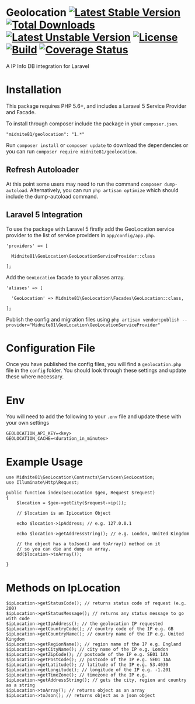 # Geolocation [![Latest Stable Version](https://poser.pugx.org/midnite81/geolocation/version)](https://packagist.org/packages/midnite81/geolocation) [![Total Downloads](https://poser.pugx.org/midnite81/geolocation/downloads)](https://packagist.org/packages/midnite81/geolocation) [![Latest Unstable Version](https://poser.pugx.org/midnite81/geolocation/v/unstable)](https://packagist.org/packages/midnite81/geolocation) [![License](https://poser.pugx.org/midnite81/geolocation/license.svg)](https://packagist.org/packages/midnite81/geolocation) [![Build](https://travis-ci.org/midnite81/geolocation.svg?branch=master)](https://travis-ci.org/midnite81/geolocation) [![Coverage Status](https://coveralls.io/repos/github/midnite81/geolocation/badge.svg?branch=master)](https://coveralls.io/github/midnite81/geolocation?branch=master)

A IP Info DB integration for Laravel

# Installation

This package requires PHP 5.6+, and includes a Laravel 5 Service Provider and Facade.

To install through composer include the package in your `composer.json`.

    "midnite81/geolocation": "1.*"

Run `composer install` or `composer update` to download the dependencies or you can run `composer require midnite81/geolocation`.

## Refresh Autoloader

At this point some users may need to run the command `composer dump-autoload`. Alternatively, you can run `php artisan optimize`
which should include the dump-autoload command.

## Laravel 5 Integration

To use the package with Laravel 5 firstly add the GeoLocation service provider to the list of service providers 
in `app/config/app.php`.

    'providers' => [

      Midnite81\GeoLocation\GeoLocationServiceProvider::class
              
    ];
    
Add the `GeoLocation` facade to your aliases array.

    'aliases' => [

      'GeoLocation' => Midnite81\GeoLocation\Facades\GeoLocation::class,
      
    ];
    
Publish the config and migration files using 
`php artisan vendor:publish --provider="Midnite81\GeoLocation\GeoLocationServiceProvider"`
    
# Configuration File

Once you have published the config files, you will find a `geolocation.php` file in the `config` folder. You should 
look through these settings and update these where necessary. 

# Env

You will need to add the following to your `.env` file and update these with your own settings

    GEOLOCATION_API_KEY=<key>
    GEOLOCATION_CACHE=<duration_in_minutes>

# Example Usage

    use Midnite81\GeoLocation\Contracts\Services\GeoLocation;
    use Illuminate\Http\Request;
    
    public function index(GeoLocation $geo, Request $request) 
    {
        $location = $geo->getCity($request->ip());
    
        // $location is an IpLocation Object
        
        echo $location->ipAddress; // e.g. 127.0.0.1
        
        echo $location->getAddressString(); // e.g. London, United Kingdom
        
        // the object has a toJson() and toArray() method on it 
        // so you can die and dump an array.
        dd($location->toArray()); 

    }
    
# Methods on IpLocation

    $ipLocation->getStatusCode(); // returns status code of request (e.g. 200)
    $ipLocation->getStatusMessage(); // returns any status message to go with code
    $ipLocation->getIpAddress(); // the geolocation IP requested
    $ipLocation->getCountryCode(); // country code of the IP e.g. GB
    $ipLocation->getCountryName(); // country name of the IP e.g. United Kingdom
    $ipLocation->getRegionName(); // region name of the IP e.g. England
    $ipLocation->getCityName(); // city name of the IP e.g. London
    $ipLocation->getZipCode(); // postcode of the IP e.g. SE01 1AA
    $ipLocation->getPostCode(); // postcode of the IP e.g. SE01 1AA
    $ipLocation->getLatitude(); // latitude of the IP e.g. 53.4030
    $ipLocation->getLongitude(); // longitude of the IP e.g. -1.201
    $ipLocation->getTimeZone(); // timezone of the IP e.g.
    $ipLocation->getAddressString(); // gets the city, region and country as a string
    $ipLocation->toArray(); // returns object as an array
    $ipLocation->toJson(); // returns object as a json object
